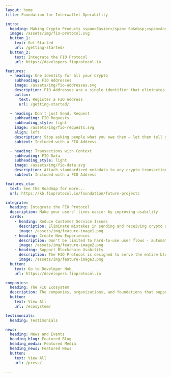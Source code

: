 ```yaml
---
layout: home
title: Foundation for Interwallet Operability

intro:
  heading: Making Crypto Products <span>Easier</span> So&nbsp;<span>Anyone</span>&nbsp;Can Use Them
  image: /assets/img/fio-protocol.svg
  button_1:
    text: Get Started
    url: /getting-started/
  button_2:
    text: Integrate the FIO Protocol
    url: https://developers.fioprotocol.io

features:
  - heading: One Identity for all your Crypto
    subheading: FIO Addresses
    image: /assets/img/fio-addresses.svg
    description: FIO Addresses are a single identifier that eliminates the need to see, or even know about, blockchain public addresses. It’s simple to register, easy to use, and works with every token/coin automatically.
    button:
      text: Register a FIO Address
      url: /getting-started/

  - heading: Don't just Send, Request
    subheading: FIO Requests
    subheading_style: light
    image: /assets/img/fio-requests.svg
    align: left
    description: Stop asking people what you owe them – let them tell you. Enjoy in-app requests for funds, done in an encrypted and private manner – specify the type and amount and eliminate confusion for the sender
    subtext: Included with a FIO Address

  - heading: Transactions with Context
    subheading: FIO Data
    subheading_style: light
    image: /assets/img/fio-data.svg
    description: Attach standardized metadata to any crypto transaction, ranging from a simple note to structured data like an order card or invoice. Remember the “why” behind every transaction
    subtext: Included with a FIO Address

features_cta: 
  text: See the Roadmap for more...
  url: https://kb.fioprotocol.io/foundation/future-projects

integrate:
  heading: Integrate the FIO Protocol
  description: Make your users' lives easier by improving usability
  cards:
    - heading: Reduce Customer Service Issues
      description: Eliminate mistakes in sending and receiving crypto and focus on your core product
      image: /assets/img/feature-image1.png
    - heading: Create New Experiences
      description: Don't be limited to hard-to-use user flows - automate the pain away
      image: /assets/img/feature-image2.png
    - heading: Support Blockchain Usability
      description: The FIO Protocol is designed to serve the entire blockchain ecosystem, join the cause!
      image: /assets/img/feature-image3.png
  button:
    text: Go to Developer Hub
    url: https://developers.fioprotocol.io

companies:
  heading: The FIO Ecosystem
  description: The companies, organizations, and foundations that support the ongoing development of the FIO Protocol
  button:
    text: View All
    url: /ecosystem/

testimonials:
  heading: Testimonials

news:
  heading: News and Events
  heading_blog: Featured Blog
  heading_media: Featured Media
  heading_news: Featured News
  button:
    text: View All
    url: /press/

---
```


